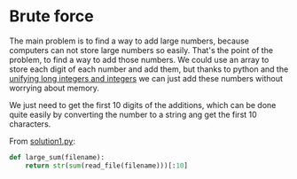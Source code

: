# Brute force

The main problem is to find a way to add large numbers, because computers can
not store large numbers so easily. That's the point of the problem, to find a
way to add those numbers. We could use an array to store each digit of each
number and add them, but thanks to python and
the [unifying long integers and integers](https://www.python.org/dev/peps/pep-0237/)
we can just add these numbers without worrying about memory.

We just need to get the first 10 digits of the additions, which can be done
quite easily by converting the number to a string ang get the first 10
characters.

From [solution1.py](https://github.com/TurtleSmoke/Project-Euler/blob/main/problems/problem_0013/solution1.py):

```python
def large_sum(filename):
    return str(sum(read_file(filename)))[:10]
```
